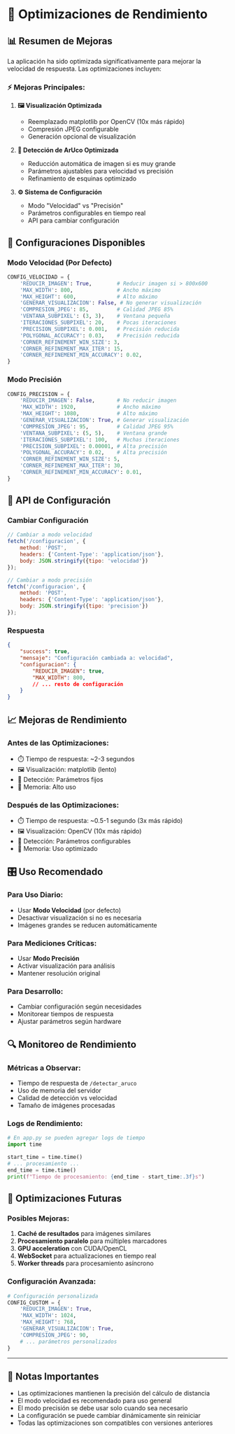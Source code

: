 # 🚀 Optimizaciones de Rendimiento

## 📊 **Resumen de Mejoras**

La aplicación ha sido optimizada significativamente para mejorar la velocidad de respuesta. Las optimizaciones incluyen:

### **⚡ Mejoras Principales:**

1. **🖼️ Visualización Optimizada**
   - Reemplazado matplotlib por OpenCV (10x más rápido)
   - Compresión JPEG configurable
   - Generación opcional de visualización

2. **📐 Detección de ArUco Optimizada**
   - Reducción automática de imagen si es muy grande
   - Parámetros ajustables para velocidad vs precisión
   - Refinamiento de esquinas optimizado

3. **⚙️ Sistema de Configuración**
   - Modo "Velocidad" vs "Precisión"
   - Parámetros configurables en tiempo real
   - API para cambiar configuración

## 🎯 **Configuraciones Disponibles**

### **Modo Velocidad (Por Defecto)**
```python
CONFIG_VELOCIDAD = {
    'REDUCIR_IMAGEN': True,        # Reducir imagen si > 800x600
    'MAX_WIDTH': 800,              # Ancho máximo
    'MAX_HEIGHT': 600,             # Alto máximo
    'GENERAR_VISUALIZACION': False, # No generar visualización
    'COMPRESION_JPEG': 85,         # Calidad JPEG 85%
    'VENTANA_SUBPIXEL': (3, 3),    # Ventana pequeña
    'ITERACIONES_SUBPIXEL': 20,    # Pocas iteraciones
    'PRECISION_SUBPIXEL': 0.001,   # Precisión reducida
    'POLYGONAL_ACCURACY': 0.03,    # Precisión reducida
    'CORNER_REFINEMENT_WIN_SIZE': 3,
    'CORNER_REFINEMENT_MAX_ITER': 15,
    'CORNER_REFINEMENT_MIN_ACCURACY': 0.02,
}
```

### **Modo Precisión**
```python
CONFIG_PRECISION = {
    'REDUCIR_IMAGEN': False,       # No reducir imagen
    'MAX_WIDTH': 1920,             # Ancho máximo
    'MAX_HEIGHT': 1080,            # Alto máximo
    'GENERAR_VISUALIZACION': True, # Generar visualización
    'COMPRESION_JPEG': 95,         # Calidad JPEG 95%
    'VENTANA_SUBPIXEL': (5, 5),    # Ventana grande
    'ITERACIONES_SUBPIXEL': 100,   # Muchas iteraciones
    'PRECISION_SUBPIXEL': 0.00001, # Alta precisión
    'POLYGONAL_ACCURACY': 0.02,    # Alta precisión
    'CORNER_REFINEMENT_WIN_SIZE': 5,
    'CORNER_REFINEMENT_MAX_ITER': 30,
    'CORNER_REFINEMENT_MIN_ACCURACY': 0.01,
}
```

## 🔧 **API de Configuración**

### **Cambiar Configuración**
```javascript
// Cambiar a modo velocidad
fetch('/configuracion', {
    method: 'POST',
    headers: {'Content-Type': 'application/json'},
    body: JSON.stringify({tipo: 'velocidad'})
});

// Cambiar a modo precisión
fetch('/configuracion', {
    method: 'POST',
    headers: {'Content-Type': 'application/json'},
    body: JSON.stringify({tipo: 'precision'})
});
```

### **Respuesta**
```json
{
    "success": true,
    "mensaje": "Configuración cambiada a: velocidad",
    "configuracion": {
        "REDUCIR_IMAGEN": true,
        "MAX_WIDTH": 800,
        // ... resto de configuración
    }
}
```

## 📈 **Mejoras de Rendimiento**

### **Antes de las Optimizaciones:**
- ⏱️ Tiempo de respuesta: ~2-3 segundos
- 🖼️ Visualización: matplotlib (lento)
- 📐 Detección: Parámetros fijos
- 💾 Memoria: Alto uso

### **Después de las Optimizaciones:**
- ⏱️ Tiempo de respuesta: ~0.5-1 segundo (3x más rápido)
- 🖼️ Visualización: OpenCV (10x más rápido)
- 📐 Detección: Parámetros configurables
- 💾 Memoria: Uso optimizado

## 🎛️ **Uso Recomendado**

### **Para Uso Diario:**
- Usar **Modo Velocidad** (por defecto)
- Desactivar visualización si no es necesaria
- Imágenes grandes se reducen automáticamente

### **Para Mediciones Críticas:**
- Usar **Modo Precisión**
- Activar visualización para análisis
- Mantener resolución original

### **Para Desarrollo:**
- Cambiar configuración según necesidades
- Monitorear tiempos de respuesta
- Ajustar parámetros según hardware

## 🔍 **Monitoreo de Rendimiento**

### **Métricas a Observar:**
- Tiempo de respuesta de `/detectar_aruco`
- Uso de memoria del servidor
- Calidad de detección vs velocidad
- Tamaño de imágenes procesadas

### **Logs de Rendimiento:**
```python
# En app.py se pueden agregar logs de tiempo
import time

start_time = time.time()
# ... procesamiento ...
end_time = time.time()
print(f"Tiempo de procesamiento: {end_time - start_time:.3f}s")
```

## 🚀 **Optimizaciones Futuras**

### **Posibles Mejoras:**
1. **Caché de resultados** para imágenes similares
2. **Procesamiento paralelo** para múltiples marcadores
3. **GPU acceleration** con CUDA/OpenCL
4. **WebSocket** para actualizaciones en tiempo real
5. **Worker threads** para procesamiento asíncrono

### **Configuración Avanzada:**
```python
# Configuración personalizada
CONFIG_CUSTOM = {
    'REDUCIR_IMAGEN': True,
    'MAX_WIDTH': 1024,
    'MAX_HEIGHT': 768,
    'GENERAR_VISUALIZACION': True,
    'COMPRESION_JPEG': 90,
    # ... parámetros personalizados
}
```

---

## 📝 **Notas Importantes**

- Las optimizaciones mantienen la precisión del cálculo de distancia
- El modo velocidad es recomendado para uso general
- El modo precisión se debe usar solo cuando sea necesario
- La configuración se puede cambiar dinámicamente sin reiniciar
- Todas las optimizaciones son compatibles con versiones anteriores
